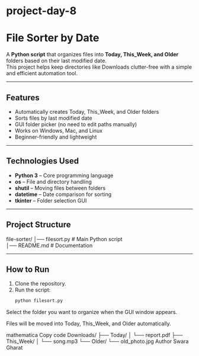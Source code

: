 # project-day-8
# File Sorter by Date

A **Python script** that organizes files into **Today, This_Week, and Older** folders based on their last modified date.  
This project helps keep directories like Downloads clutter-free with a simple and efficient automation tool.

---

## Features

-  Automatically creates Today, This_Week, and Older folders  
-  Sorts files by last modified date  
-  GUI folder picker (no need to edit paths manually)  
-  Works on Windows, Mac, and Linux  
-  Beginner-friendly and lightweight  

---

## Technologies Used

- **Python 3** – Core programming language  
- **os** – File and directory handling  
- **shutil** – Moving files between folders  
- **datetime** – Date comparison for sorting  
- **tkinter** – Folder selection GUI  

---

## Project Structure

file-sorter/
│── filesort.py   # Main Python script  
│── README.md     # Documentation  

---

## How to Run

1. Clone the repository.  
2. Run the script:  
   ```bash
   python filesort.py
Select the folder you want to organize when the GUI window appears.

Files will be moved into Today, This_Week, and Older automatically.


mathematica
Copy code
Downloads/
   ├── Today/
   │   └── report.pdf
   ├── This_Week/
   │   └── song.mp3
   └── Older/
       └── old_photo.jpg
Author
Swara Gharat
